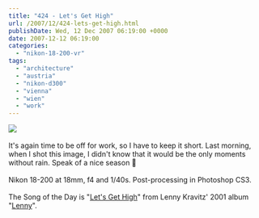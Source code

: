 ```yaml
---
title: "424 - Let's Get High"
url: /2007/12/424-lets-get-high.html
publishDate: Wed, 12 Dec 2007 06:19:00 +0000
date: 2007-12-12 06:19:00
categories: 
  - "nikon-18-200-vr"
tags: 
  - "architecture"
  - "austria"
  - "nikon-d300"
  - "vienna"
  - "wien"
  - "work"
---
```

<a href="https://d25zfm9zpd7gm5.cloudfront.net/1200x1200/2007/20071211_082006_ps.jpg" target="_blank"><img src="https://d25zfm9zpd7gm5.cloudfront.net/0600x0600/2007/20071211_082006_ps.jpg"/></a><br/><br/>It's again time to be off for work, so I have to keep it short. Last morning, when I shot this image, I didn't know that it would be the only moments without rain. Speak of a nice season 🙂<br/><br/>Nikon 18-200 at 18mm, f4 and 1/40s. Post-processing in Photoshop CS3.<br/><br/>The Song of the Day is "<a href="http://lyricwiki.org/Lenny_Kravitz:Let%27s_Get_High" target="_blank">Let's Get High</a>" from Lenny Kravitz' 2001 album "<a href="http://www.amazon.com/Lenny/dp/B00005QCNW" target="_blank">Lenny</a>".
